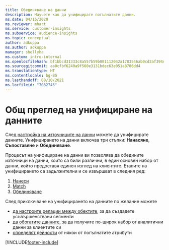 ```yaml
---
title: Обединяване на данни
description: Научете как да унифицирате погълнатите данни.
ms.date: 04/16/2020
ms.reviewer: mhart
ms.service: customer-insights
ms.subservice: audience-insights
ms.topic: conceptual
author: adkuppa
ms.author: adkuppa
manager: shellyha
ms.custom: intro-internal
ms.openlocfilehash: bf1bbcd31333c8a557b59b001112042a1783546ab0cd2af394d8af2953a493f4
ms.sourcegitcommit: aa0cfbf6240a9f560e3131bdec63e051a8786dd4
ms.translationtype: HT
ms.contentlocale: bg-BG
ms.lasthandoff: 08/10/2021
ms.locfileid: "7032745"
---
```

# <a name="data-unification-overview"></a>Общ преглед на унифициране на данните

След [настройка на източниците на данни](data-sources.md) можете да унифицирате данните. Унифицирането на данни включва три стъпки: **Нанасяне**, **Съпоставяне** и **Обединяване**.

Процесът на унифициране на данни ви позволява да обедините източници на данни, които са били различни, в един основен набор от данни, който предоставя единен изглед на клиентите. Етапите на унифицирането са задължителни и се извършват в следния ред:

1. [Нанеси](map-entities.md)
2. [Match](match-entities.md)
3. [Обединяване](merge-entities.md)

След приключване на унифицирането на данните по желание можете

- [да настроите релации между обектите](relationships.md), за да създадете усъвършенствани сегменти
- [да обогатите данните](enrichment-hub.md), за да получите по-широк набор от аналитични данни за клиентите си
- [определят дейности](activities.md) от някои от погълнатите атрибути


[!INCLUDE[footer-include](../includes/footer-banner.md)]